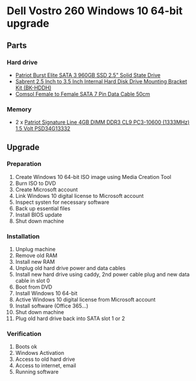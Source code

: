 # Dell Vostro 260 Windows 10 64-bit upgrade

## Parts

### Hard drive
- [Patriot Burst Elite SATA 3 960GB SSD 2.5" Solid State Drive](https://www.amazon.com.au/gp/product/B08LKNLF7K/ref=ppx_yo_dt_b_asin_title_o00_s01?ie=UTF8&psc=1)
- [Sabrent 2.5 Inch to 3.5 Inch Internal Hard Disk Drive Mounting Bracket Kit (BK-HDDH)](https://www.amazon.com.au/gp/product/B00G57BN1M/ref=ppx_yo_dt_b_asin_title_o00_s00?ie=UTF8&psc=1)
- [Comsol Female to Female SATA 7 Pin Data Cable 50cm](https://www.officeworks.com.au/shop/officeworks/p/comsol-female-to-female-sata-7-pin-data-cable-50cm-cosdc050)

### Memory
- 2 x [Patriot Signature Line 4GB DIMM DDR3 CL9 PC3-10600 (1333MHz) 1.5 Volt PSD34G13332](https://www.amazon.com.au/gp/product/B003GSLDJ0/ref=ppx_yo_dt_b_asin_title_o00_s00?ie=UTF8&psc=1)

## Upgrade

### Preparation

1. Create Windows 10 64-bit ISO image using Media Creation Tool
2. Burn ISO to DVD
3. Create Microsoft account
4. Link Windows 10 digital license to Microsoft account
5. Inspect systen for necessary software
6. Back up essential files
7. Install BIOS update
8. Shut down machine

### Installation

1. Unplug machine
2. Remove old RAM
3. Install new RAM
4. Unplug old hard drive power and data cables
5. Install new hard drive using caddy, 2nd power cable plug and new data cable in slot 0
6. Boot from DVD
7. Install Windows 10 64-bit
8. Active Windows 10 digital license from Microsoft account
9. Install software (Office 365...)
10. Shut down machine
11. Plug old hard drive back into SATA slot 1 or 2

### Verification

1. Boots ok
2. Windows Activation
3. Access to old hard drive
4. Access to internet, email
5. Running software
